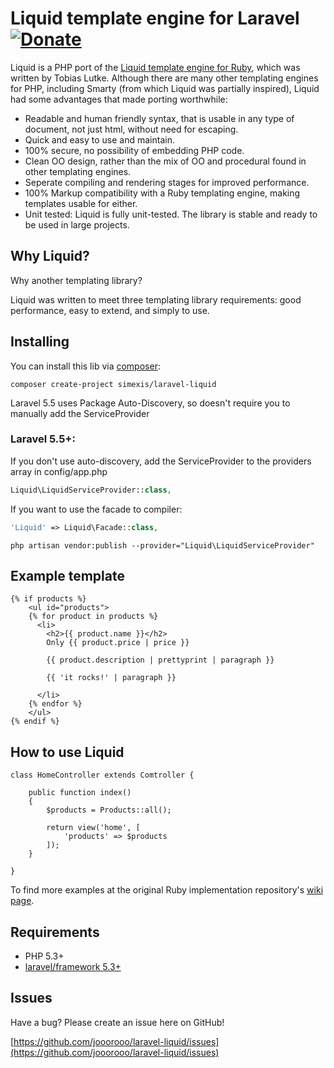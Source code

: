 # Liquid template engine for Laravel [![Donate](https://img.shields.io/badge/donate-paypal-blue.svg)](https://www.paypal.me/GeorgiNachev)

Liquid is a PHP port of the [Liquid template engine for Ruby](https://github.com/Shopify/liquid), which was written by Tobias Lutke. Although there are many other templating engines for PHP, including Smarty (from which Liquid was partially inspired), Liquid had some advantages that made porting worthwhile:

 * Readable and human friendly syntax, that is usable in any type of document, not just html, without need for escaping.
 * Quick and easy to use and maintain.
 * 100% secure, no possibility of embedding PHP code.
 * Clean OO design, rather than the mix of OO and procedural found in other templating engines.
 * Seperate compiling and rendering stages for improved performance.
 * 100% Markup compatibility with a Ruby templating engine, making templates usable for either.
 * Unit tested: Liquid is fully unit-tested. The library is stable and ready to be used in large projects.

## Why Liquid?

Why another templating library?

Liquid was written to meet three templating library requirements: good performance, easy to extend, and simply to use.

## Installing

You can install this lib via [composer](https://getcomposer.org/):

    composer create-project simexis/laravel-liquid
    
Laravel 5.5 uses Package Auto-Discovery, so doesn't require you to manually add the ServiceProvider

### Laravel 5.5+:

If you don't use auto-discovery, add the ServiceProvider to the providers array in config/app.php

```php
Liquid\LiquidServiceProvider::class,
```

If you want to use the facade to compiler:

```php
'Liquid' => Liquid\Facade::class,
```

```shell
php artisan vendor:publish --provider="Liquid\LiquidServiceProvider"
```

## Example template

	{% if products %}
		<ul id="products">
		{% for product in products %}
		  <li>
			<h2>{{ product.name }}</h2>
			Only {{ product.price | price }}

			{{ product.description | prettyprint | paragraph }}

			{{ 'it rocks!' | paragraph }}

		  </li>
		{% endfor %}
		</ul>
	{% endif %}

## How to use Liquid

    class HomeController extends Comtroller {
        
        public function index() 
        {
            $products = Products::all();
            
            return view('home', [
                'products' => $products 
            ]);  
        }
        
    }


To find more examples at the original Ruby implementation repository's [wiki page](https://github.com/Shopify/liquid/wiki).

## Requirements

 * PHP 5.3+
 * [laravel/framework 5.3+](https://github.com/laravel/framework)

## Issues

Have a bug? Please create an issue here on GitHub!

[https://github.com/jooorooo/laravel-liquid/issues](https://github.com/jooorooo/laravel-liquid/issues)